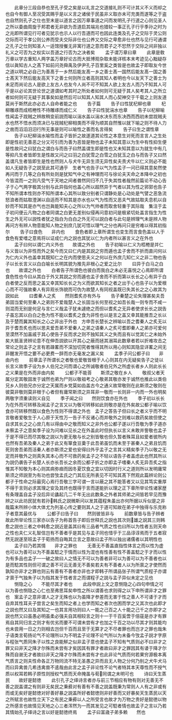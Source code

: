 <!-- { "loadSidebar": true } -->
　　此章分三段自恭也至孔子受之矣是以礼言之交道接礼则不可计其义不义而却之也自今有御人至况受其赐乎是以义言之诸侯于民虽非义取亦未可充类而遂等之于盗也自然则孔子之仕也至末是以道言之因万章事道之问而发明孔子行道之心则见圣人之所以委曲周旋于邦君者无非欲为吾道启其端兆也猎较一事正孔子行乎季孙之时为之兆即所谓见行可者见犹示也示人以行吾道而可也因此连类及孔子之交际于灵公则交际而可于孝公则公养而受夫交际非仕也公养又交际之卑愈非仕也然与见行可通谓之孔子之仕则知圣人一适馆授餐无非寓行道之意而君子之不恝然于交际之间非独以礼义之可否为之权实以吾道之行否为之决者矣
　　孟子谓万章曰章
　　此章是敎万章以学古重知人两字盖万章好论古而大抵博观杂取未能详核本末考迹见心黜疑存信以眞知古人之髙下如前问尧舜禹及伊尹孔子百里奚之类皆是也故孟子即取友今世之道以明之必自己为善髙于一乡然后能友髙一乡之善士髙一国然后能友髙一国之善士髙天下然后能友高天下之善士何则所立者高则其知人者明也今以友天下之善士为未足而尚论古人是欲上友古人也友今人尚不可不知其人欲上友古人而乃不知其人可乎是以必论其世论世之道谓如考其时之所处者如何则可无疑于其人矣考其人之所立者如何则可无疑于其事矣如是然后可以知其人知其人而心契神交于千载之上则友道莫尚于斯然此亦必古人自命者能之也
　　告子篇
　　告子曰性犹杞柳也章
　　杞柳雕琢而成桮棬性不待雕琢而成仁义
　　告子曰性犹湍水也章
　　告子以杞柳喻性闻孟子戕贼之辨故稍变前説而喻以湍水盖以湍水决东而东决西而西初未尝戕贼夫水也然不悟水而须决已与戕贼杞柳相类而不得为顺其自然惟以就下喻之则不待人力之凿而滔滔汨汨行所无事是则可以喻性之善而名言得矣
　　告子曰生之谓性章
　　告子以杞柳湍水喻性而孟子皆折之故遂道其论性之本意生对死而言言人之生处即是性初无善恶之分又可引而为善为恶皆是物也孟子未知其意以为生中有性抑生便是性故问之曰犹白之谓白与而告子曰然盖谓生即是性也又未知其意以为就生中有几等抑凡生者皆即生是性故又问之曰羽之白犹雪之白雪之白犹玉之白与而告子又曰然盖谓凡生者皆即生是性也然则人与犬牛无异生须无异性矣夫责犬牛以仁义则必不能如人无疑告子之説至此其可通乎　生者气也告子以气为性孟子一问已得其意矣然使再问而于几等之白有所处则是犹知气中之有神理而可与徐论夫天命之本降中之初也今皆混而一之则凡受气于天地之间者昬然同归不几于失其性者哉然前篇论不动心告子于心气两字极其分别与此异指何也盖心所以超然异于气者以其为性之郛郭也告子不知所谓本性则亦不知所谓本心其所以致分别者只谓静处是心动处是气譬之恶急流怒浪者而姑取澄渊以自适而不知其是亦水也以气为性而又恶夫气故姑取夫息机以自妙而不知其是亦气也岂眞能知夫心之所以为气帅者而取舍轻重于其际哉　集注于孟子初问便云凡物之白者同谓之白更无差别似侵再问意初问是极紧切处盖言指生为性生之外无可以説性者犹之指白为白白之外无可以説白者与此句是辨理气未是辨人物再问方有辨人物意能知人物之别庶几犹可悟以理气之分也再问只是穷难以得其初指尔
　　告子曰食色　　非内也
　　食色者即上章所谓生也变生而言食色盖以人于食色有爱嗜之意焉将以证成仁内之説也其犹以仁为内者所以甚言义之在外也
　　孟子曰何以谓仁内义外也　　故谓之外也
　　告子初喻以仁义为桮棬是并仁与义皆以为非性而外之矣今而又曰仁内是其説之穷而遁也孟子舍而不折而直问何以为仁内义外也盖幸其既知仁之在内而使思夫义之何以在外庶几知仁义之非二物也告子以长长言义以白白喻长长明其貌为推先非根心之爱之比尔
　　曰异于白马之白也　　故谓之外也
　　白者告子所谓色也彼白而我白之未必无喜悦之心焉即所谓食色性也今曰从其白于外又其説之穷而遁也孟子舍而不折而第以长长之心有异于白白者使之反而思之盖又幸其知长长之为义而欲其知长之者之出于心也告子以为爱根心而不可强故秦人有异观长饰貌而可伪为故楚人有同视盖既已失其长之之心故其为説如此
　　曰耆秦人之炙　　然则耆炙亦有外与
　　告子秦楚之论失理甚矣夫吾弟固当爱何至秦人之弟则不爱哉楚人之长固当长何至视之如吾长哉一则专而不咸一则混而无别是何足与言仁义哉孟子犹未遽绝之而但以耆炙之无异者使求长长之説告子虽忘其以白白之色为性不能以耆炙之食为非性也以是言之盖又幸其能推吾之长以及于楚而冀其知长之心之非出于外也　方申吾长楚长之辨喻以吾之耆秦人之炙无以异于耆吾炙也而以思夫爱吾弟不爱秦人之弟之语秦人之炙可耆即秦人之弟亦可爱何至漠然不加喜戚于其心使告子反而求之则不独知其义之失而且有以觉其仁之未始外矣大抵圣贤辨论意不在伸吾説欲以开其心之蔽而拯其溺耳此数章者若以折难攻击之常论之则孟子之言有若疎畧而不深加切究者惟得其所以用心则知其隐显详畧之间无非醒发开悟之要不必更费一辞而亦无毫发之漏义矣
　　孟季子问公都子曰　　非由内也
　　前章孟子所谓长之者敬也爱敬皆根于人心则其在内无疑矣告子之徒以长言义故季子设为乡人伯兄之问而谓心之所诚敬者伯兄外之所虚长者乡人则此长长之义果是在外而非由内矣
　　公都子不能荅　　斯须之敬在乡人
　　敬叔父者天属分定其敬固发于诚然也弟为尸则以敬祖考之心敬弟其敬亦发于诚然也推此以类伯兄乡人则伯兄亦分定之天属而乡党莫如齿盖古今之通义故常敬则在此斯须之敬则在彼莫非敬则莫非根于心者但有庸常斯须之异耳非一敬而一长则非一内而一外也明矣　两敬字须重读则义自见
　　季子闻之曰　　然则饮食亦在外也
　　季子初以长长为在外而可转移及闻孟子之言又以为敬可转移如此则敬亦是在外矣故公都子喻以饮食亦可转移然既以食色为性则不得谓之外也　孟子之答告子但曰长之者义乎而不明言敬者爱敬生于人心原于天性万一告子不反诸心而并敬外之则难以救药矣故但使之自求其长之之心庻几有以得由中之敬而知义之非外也公都子遂以行吾敬为季子道亦未察孟子之意矣季子设为问难以见长之在外盖此时但执长以言义未敢并訾敬也孟子于是不得已而尽其敬之説以为更无敬与长之别皆敬也但久暂者殊耳且如爱者彼所内也然有吾弟及秦人之弟于此又有箪食豆羮于此吾弟虽饥而未至于甚秦人之弟且饥而死则舍吾弟而活秦人者亦斯须之爱也安得曰外乎孟子之言其义精矣季子乃以敬之无定而并敬外之则真失其本心而不可救药矣孟子之不轻以语告子者盖虑此也然其所以为説仍袭告子长楚人长亦长吾长之余而公都子折之亦即孟子嗜秦人炙无异吾炙之指惟其不知敬为本心则其病弥痼而因冬夏饮食之宜以切因时行义之道则所以发明庸常斯须之师説至为有功也尝攷孟氏之门其后无所表见不可知其髙下然观此篇辨论则公都子于性命之际最究心焉行吾敬三字可谓一言以蔽之其不能答者又以见其笃实重厚不得于言则必求其理之安及其终也既得于言而遂能折以理之正下章所举论性诸家歴有条理盖自孟子没后异论蠭起几二千年无出此数条之外者其师弟之间皆若早见而豫辨之以此坊民犹有若孙韩氏之説微斯问以发其蕴程朱虽出亦何所据以斥似是之非哉篇末所辨小体大体尤为列圣心传之要则其人之于道可知故在弟子中独得与乐克称子者意其最优与
　　公都子曰告子曰　　然则彼皆非与
　　前数章皆与告子辨者故此所举论性三家亦以告子为称首告子即后世释氏之説也其次则雄之説其三则韩愈之説也三者之中韩愈之説近是盖其曰有三品者气质之性也曰所以为性者五则天命之性也夫仁义礼智信岂有不善者乎是其见与孟子同也惜乎于三品谆谆焉而于五者寂然无説遂至班孟子于荀扬而自晦其立言之意故曰孟子所以独出诸儒者以其明性也
　　孟子曰乃若其情　　非才之罪也
　　无善无不善盖直指性体言之而以性为虚也可以为善可以为不善盖騐之于情而以性为混也有性善有性不善盖騐之于才而以性为有多品也孟子一一破之故曰人之情无不可以为善者非可以为善可以为不善者也以是而騐其性则但可谓之善不可云无善无不善矣若夫有不善者人以为所禀之才使然而孰知亦非才之罪也则云有善有不善者亦非也才即韩子所谓品张子所谓气质程子亦谓才禀于气独朱子以为指其发于性者言之而谓程子之説与孟子异似未定之见也
　　恻隐之心　　不能尽其才者也
　　此段申説上文之意恻隐之心四句申情之可以为善也恻隐之心仁也至弗思耳矣申性之所以谓善也求则得之以下申所谓非才之罪也　案孟子之意非谓人之才无殊也以为虽降才参差而无害于性之善人不可诿于才而自弃其性耳夫子尝言之矣生而知之者上也学而知之者次也困而学之又其次也此即才之説也然又曰及其知之一也其言用功则曰人一能之己百之人十能之己千之亦即才之説也然又曰虽愚必明虽柔必强夫自其相较言之则十一于千百奚啻于倍蓰是亦才有罪焉自其同归言之则才有优劣而要不可谓未尝有才也加之千百之功以尽其才则其能均也未尝用一日之力则相去岂但千百而且至于无算才之不尽者罪也而岂才之罪也哉朱子语类言荀扬论气不论理所以为不明孟子论理不论气所以为未备今攷孟子説才字原与程张气质同朱子以性之良能觧之似非孟子意也使孟子不知有气质则必不曰非才之罪又曰非天之降才尔殊而未尝有才矣因其有罪才者故曰非才之罪因其有诿于降才尔殊而自谢无才者故曰非天之降才尔殊而未尝有才也此非论气质而何若果穷源极本离气质言之则夫性命各正万物同流不特无圣愚之异而且无人物之分何乃别之犬牛犬马而曰异禽兽几希违禽兽不逺哉由此言之孟子非论性不论气者特其本天尊性而不授气质以权耳若韩子原性则授权气质而天命掩虽与荀同谓之未明可也
　　诗曰天生蒸民　　故好是懿徳
　　此引孔子之绎诗言者亦与前三节相应有物有则对无善无不善之説盖谓之有则非无矣民之秉彛对有善有不善之説盖既秉为常则人人有之非或有而或无矣好是懿徳对好善好暴之説盖所好者懿徳则非好善而又好暴矣天生蒸民以天之所赋言也故性立天下之有民之秉彛以人之所受言也故才为万物之贵好是懿徳以物之所感言也故情见天地之心三者浑然为一而其发见之可騐者情也故孟子之言以乃若其情始孔子绎诗之言以好是懿徳终焉
　　孟子曰富歳子弟多赖　　然也
